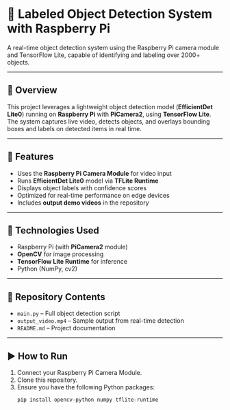 # 🧠 Labeled Object Detection System with Raspberry Pi

A real-time object detection system using the Raspberry Pi camera module and TensorFlow Lite, capable of identifying and labeling over 2000+ objects.

---

## 📌 Overview

This project leverages a lightweight object detection model (**EfficientDet Lite0**) running on **Raspberry Pi** with **PiCamera2**, using **TensorFlow Lite**. The system captures live video, detects objects, and overlays bounding boxes and labels on detected items in real time.

---

## 🚀 Features

- Uses the **Raspberry Pi Camera Module** for video input  
- Runs **EfficientDet Lite0** model via **TFLite Runtime**  
- Displays object labels with confidence scores  
- Optimized for real-time performance on edge devices  
- Includes **output demo videos** in the repository  

---

## 🧠 Technologies Used

- Raspberry Pi (with **PiCamera2** module)  
- **OpenCV** for image processing  
- **TensorFlow Lite Runtime** for inference  
- Python (NumPy, cv2)  

---

## 📁 Repository Contents

- `main.py` – Full object detection script  
- `output_video.mp4` – Sample output from real-time detection  
- `README.md` – Project documentation  

---

## ▶️ How to Run

1. Connect your Raspberry Pi Camera Module.
2. Clone this repository.
3. Ensure you have the following Python packages:
   ```bash
   pip install opencv-python numpy tflite-runtime
